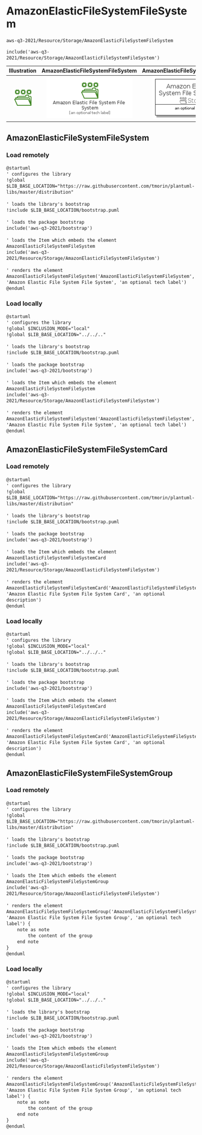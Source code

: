 # AmazonElasticFileSystemFileSystem


```text
aws-q3-2021/Resource/Storage/AmazonElasticFileSystemFileSystem
```

```text
include('aws-q3-2021/Resource/Storage/AmazonElasticFileSystemFileSystem')
```



| Illustration | AmazonElasticFileSystemFileSystem | AmazonElasticFileSystemFileSystemCard | AmazonElasticFileSystemFileSystemGroup |
| :---: | :---: | :---: | :---: |
| ![illustration for Illustration](../../../aws-q3-2021/Resource/Storage/AmazonElasticFileSystemFileSystem.png) | ![illustration for AmazonElasticFileSystemFileSystem](../../../aws-q3-2021/Resource/Storage/AmazonElasticFileSystemFileSystem.Local.png) | ![illustration for AmazonElasticFileSystemFileSystemCard](../../../aws-q3-2021/Resource/Storage/AmazonElasticFileSystemFileSystemCard.Local.png) | ![illustration for AmazonElasticFileSystemFileSystemGroup](../../../aws-q3-2021/Resource/Storage/AmazonElasticFileSystemFileSystemGroup.Local.png) |




## AmazonElasticFileSystemFileSystem

### Load remotely
```plantuml
@startuml
' configures the library
!global $LIB_BASE_LOCATION="https://raw.githubusercontent.com/tmorin/plantuml-libs/master/distribution"

' loads the library's bootstrap
!include $LIB_BASE_LOCATION/bootstrap.puml

' loads the package bootstrap
include('aws-q3-2021/bootstrap')

' loads the Item which embeds the element AmazonElasticFileSystemFileSystem
include('aws-q3-2021/Resource/Storage/AmazonElasticFileSystemFileSystem')

' renders the element
AmazonElasticFileSystemFileSystem('AmazonElasticFileSystemFileSystem', 'Amazon Elastic File System File System', 'an optional tech label')
@enduml
```

### Load locally
```plantuml
@startuml
' configures the library
!global $INCLUSION_MODE="local"
!global $LIB_BASE_LOCATION="../../.."

' loads the library's bootstrap
!include $LIB_BASE_LOCATION/bootstrap.puml

' loads the package bootstrap
include('aws-q3-2021/bootstrap')

' loads the Item which embeds the element AmazonElasticFileSystemFileSystem
include('aws-q3-2021/Resource/Storage/AmazonElasticFileSystemFileSystem')

' renders the element
AmazonElasticFileSystemFileSystem('AmazonElasticFileSystemFileSystem', 'Amazon Elastic File System File System', 'an optional tech label')
@enduml
```

## AmazonElasticFileSystemFileSystemCard

### Load remotely
```plantuml
@startuml
' configures the library
!global $LIB_BASE_LOCATION="https://raw.githubusercontent.com/tmorin/plantuml-libs/master/distribution"

' loads the library's bootstrap
!include $LIB_BASE_LOCATION/bootstrap.puml

' loads the package bootstrap
include('aws-q3-2021/bootstrap')

' loads the Item which embeds the element AmazonElasticFileSystemFileSystemCard
include('aws-q3-2021/Resource/Storage/AmazonElasticFileSystemFileSystem')

' renders the element
AmazonElasticFileSystemFileSystemCard('AmazonElasticFileSystemFileSystemCard', 'Amazon Elastic File System File System Card', 'an optional description')
@enduml
```

### Load locally
```plantuml
@startuml
' configures the library
!global $INCLUSION_MODE="local"
!global $LIB_BASE_LOCATION="../../.."

' loads the library's bootstrap
!include $LIB_BASE_LOCATION/bootstrap.puml

' loads the package bootstrap
include('aws-q3-2021/bootstrap')

' loads the Item which embeds the element AmazonElasticFileSystemFileSystemCard
include('aws-q3-2021/Resource/Storage/AmazonElasticFileSystemFileSystem')

' renders the element
AmazonElasticFileSystemFileSystemCard('AmazonElasticFileSystemFileSystemCard', 'Amazon Elastic File System File System Card', 'an optional description')
@enduml
```

## AmazonElasticFileSystemFileSystemGroup

### Load remotely
```plantuml
@startuml
' configures the library
!global $LIB_BASE_LOCATION="https://raw.githubusercontent.com/tmorin/plantuml-libs/master/distribution"

' loads the library's bootstrap
!include $LIB_BASE_LOCATION/bootstrap.puml

' loads the package bootstrap
include('aws-q3-2021/bootstrap')

' loads the Item which embeds the element AmazonElasticFileSystemFileSystemGroup
include('aws-q3-2021/Resource/Storage/AmazonElasticFileSystemFileSystem')

' renders the element
AmazonElasticFileSystemFileSystemGroup('AmazonElasticFileSystemFileSystemGroup', 'Amazon Elastic File System File System Group', 'an optional tech label') {
    note as note
        the content of the group
    end note
}
@enduml
```

### Load locally
```plantuml
@startuml
' configures the library
!global $INCLUSION_MODE="local"
!global $LIB_BASE_LOCATION="../../.."

' loads the library's bootstrap
!include $LIB_BASE_LOCATION/bootstrap.puml

' loads the package bootstrap
include('aws-q3-2021/bootstrap')

' loads the Item which embeds the element AmazonElasticFileSystemFileSystemGroup
include('aws-q3-2021/Resource/Storage/AmazonElasticFileSystemFileSystem')

' renders the element
AmazonElasticFileSystemFileSystemGroup('AmazonElasticFileSystemFileSystemGroup', 'Amazon Elastic File System File System Group', 'an optional tech label') {
    note as note
        the content of the group
    end note
}
@enduml
```

